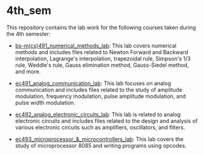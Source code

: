 # 4th_sem

This repository contains the lab work for the following courses taken during the 4th semester:

- [bs-m(cs)491_numerical_methods_lab](bs-m(cs)491_numerical_methods_lab): This lab covers numerical methods and includes files related to Newton Forward and Backward interpolation, Lagrange's interpolation, trapezoidal rule, Simpson's 1/3 rule, Weddle's rule, Gauss elimination method, Gauss-Siedel method, and more.

- [ec491_analog_communication_lab](ec491_analog_communication_lab): This lab focuses on analog communication and includes files related to the study of amplitude modulation, frequency modulation, pulse amplitude modulation, and pulse width modulation.

- [ec492_analog_electronic_circuits_lab](ec492_analog_electronic_circuits_lab): This lab is related to analog electronic circuits and includes files related to the design and analysis of various electronic circuits such as amplifiers, oscillators, and filters.

- [ec493_microprocessor_&_microcontrollers_lab](ec493_microprocessor_&_microcontrollers_lab): This lab covers the study of microprocessor 8085 and writing programs using opcodes.
